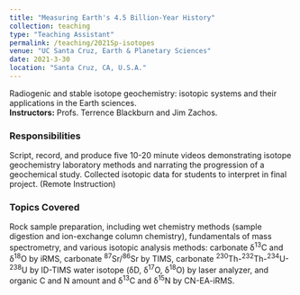 ```yaml
---
title: "Measuring Earth's 4.5 Billion-Year History"
collection: teaching
type: "Teaching Assistant"
permalink: /teaching/2021Sp-isotopes
venue: "UC Santa Cruz, Earth & Planetary Sciences"
date: 2021-3-30
location: "Santa Cruz, CA, U.S.A."
---
```


Radiogenic and stable isotope geochemistry: isotopic systems and their applications in the Earth sciences. <br><b>Instructors:</b> Profs. Terrence Blackburn and Jim Zachos.

### Responsibilities
Script, record, and produce five 10-20 minute videos demonstrating isotope geochemistry laboratory methods and narrating the progression of a geochemical study.
Collected isotopic data for students to interpret in final project. (Remote Instruction)

### Topics Covered
Rock sample preparation, including wet chemistry methods (sample digestion and ion-exchange column chemistry), fundamentals of mass spectrometry, and various isotopic analysis methods:
  carbonate δ<sup>13</sup>C and δ<sup>18</sup>O by iRMS,
  carbonate <sup>87</sup>Sr/<sup>86</sup>Sr by TIMS,
  carbonate <sup>230</sup>Th-<sup>232</sup>Th-<sup>234</sup>U-<sup>238</sup>U by ID-TIMS
  water isotope (δD, δ<sup>17</sup>O, δ<sup>18</sup>O) by laser analyzer,
  and organic C and N amount and δ<sup>13</sup>C and δ<sup>15</sup>N by CN-EA-iRMS.
